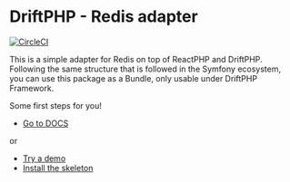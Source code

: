 # DriftPHP - Redis adapter

[![CircleCI](https://circleci.com/gh/driftphp/redis-bundle.svg?style=svg)](https://circleci.com/gh/driftphp/redis-bundle)

This is a simple adapter for Redis on top of ReactPHP and DriftPHP. Following
the same structure that is followed in the Symfony ecosystem, you can use this
package as a Bundle, only usable under DriftPHP Framework.

Some first steps for you!

- [Go to DOCS](https://driftphp.io/#/?id=redis-adapter)

or

- [Try a demo](https://github.com/driftphp/demo)
- [Install the skeleton](https://github.com/driftphp/skeleton)